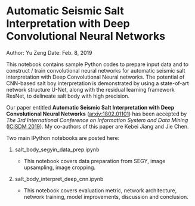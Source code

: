 # Automatic Seismic Salt Interpretation with Deep Convolutional Neural Networks

Author: Yu Zeng     Date: Feb. 8, 2019

This notebook contains sample Python codes to prepare input data and to construct / train convolutional neural networks for automatic seismic salt interpretation with Deep Convolutional Neural networks. The potential of CNN-based salt boy interpretation is demonstrated by using a state-of-art network structure U-Net, along with the residual learning framework ResNet, to delineate salt body with high precision.

Our paper entitled **Automatic Seismic Salt Interpretation with Deep Convolutional Neural Networks** ([arxiv:1802.01101](https://arxiv.org/abs/1812.01101)) has been accepted by *The 3rd International Conference on Information System and Data Mining* ([ICISDM 2019](http://icisdm.org/)). My co-authors of this paper are Kebei Jiang and Jie Chen.

Two main IPython notebooks are posted here:
1. salt_body_segyin_data_prep.ipynb 
   * This notebook covers data preparation from SEGY, image upsampling, image cropping.
   
2. salt_body_interpret_deep_cnn.ipynb 
   * This notebook covers evaluation metric, network architecture, network training, model improvements, discussion and conclusion. 
